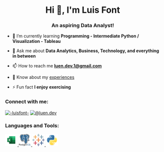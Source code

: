 <h1 align="center">Hi 👋, I'm Luis Font</h1>
<h3 align="center">An aspiring Data Analyst!</h3>

- 🌱 I’m currently learning **Programming - Intermediate Python / Visualization - Tableau**

- 💬 Ask me about **Data Analytics, Business, Technology, and everything in between**

- 📫 How to reach me **luen.dev.1@gmail.com**

- 📄 Know about my [experiences](https://drive.google.com/file/d/1ojykLJFr5WYL4eQQlO9LW00_JGpVETdx/view?usp=sharing)

- ⚡ Fun fact **I enjoy exercising**

<h3 align="left">Connect with me:</h3>
<p align="left">
<a href="https://linkedin.com/in/-luisfont-" target="blank"><img align="center" src="https://raw.githubusercontent.com/rahuldkjain/github-profile-readme-generator/master/src/images/icons/Social/linked-in-alt.svg" alt="-luisfont-" height="30" width="40" /></a>
<a href="https://medium.com/@luen.dev" target="blank"><img align="center" src="https://raw.githubusercontent.com/rahuldkjain/github-profile-readme-generator/master/src/images/icons/Social/medium.svg" alt="@luen.dev" height="30" width="40" /></a>
</p>

<h3 align="left">Languages and Tools:</h3>
<p align="left"> <a href="https://www.microsoft.com/en-us/microsoft-365/excel" target="_blank" rel="noreferrer"> <img src="https://github.com/luen-dev/luen-dev/blob/9349a34d81a1f7b9d855fcc7702959e1eb391d3a/excel-logo.png" alt="excel" width="40" height="40"/> </a> <a href="https://www.postgresql.org" target="_blank" rel="noreferrer"> <img src="https://raw.githubusercontent.com/devicons/devicon/master/icons/postgresql/postgresql-original-wordmark.svg" alt="postgresql" width="40" height="40"/> </a> <a href="https://public.tableau.com/app/discover" target="_blank" rel="noreferrer"> <img src="https://github.com/luen-dev/luen-dev/blob/9349a34d81a1f7b9d855fcc7702959e1eb391d3a/tableau-logo.png" alt="tableau" width="40" height="40"/> </a> <a href="https://www.python.org" target="_blank" rel="noreferrer"> <img src="https://raw.githubusercontent.com/devicons/devicon/master/icons/python/python-original.svg" alt="python" width="40" height="40"/> </a> </p>

